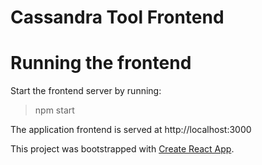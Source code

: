 Cassandra Tool Frontend
=============================

# Running the frontend

Start the frontend server by running:

  > npm start

The application frontend is served at http://localhost:3000

This project was bootstrapped with [Create React App](https://github.com/facebook/create-react-app).

